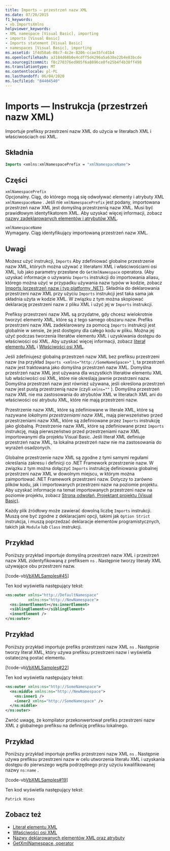 ```yaml
---
title: Imports — przestrzeń nazw XML
ms.date: 07/20/2015
f1_keywords:
- vb.ImportsXmlns
helpviewer_keywords:
- XML namespace [Visual Basic], importing
- imports [Visual Basic]
- Imports statement [Visual Basic]
- namespaces [Visual Basic], importing
ms.assetid: 1f4d50a6-08c7-4c2e-8206-ccae35fcd1b4
ms.openlocfilehash: a3184d68b0e4cdff5d4296a5a638e22b4e83bcde
ms.sourcegitcommit: f8c270376ed905f6a8896ce0fe25b4f4b38ff498
ms.translationtype: MT
ms.contentlocale: pl-PL
ms.lasthandoff: 06/04/2020
ms.locfileid: "84404540"
---
```

# <a name="imports-statement-xml-namespace"></a>Imports — Instrukcja (przestrzeń nazw XML)

Importuje prefiksy przestrzeni nazw XML do użycia w literałach XML i właściwościach osi XML.

## <a name="syntax"></a>Składnia

```vb
Imports <xmlns:xmlNamespacePrefix = "xmlNamespaceName">
```

## <a name="parts"></a>Części

`xmlNamespacePrefix`  
Opcjonalny. Ciąg, do którego mogą się odwoływać elementy i atrybuty XML `xmlNamespaceName` . Jeśli nie `xmlNamespacePrefix` jest podany, importowana przestrzeń nazw XML jest domyślną przestrzenią nazw XML. Musi być prawidłowym identyfikatorem XML. Aby uzyskać więcej informacji, zobacz [nazwy zadeklarowanych elementów i atrybutów XML](../../programming-guide/language-features/xml/names-of-declared-xml-elements-and-attributes.md).

`xmlNamespaceName`  
Wymagany. Ciąg identyfikujący importowaną przestrzeń nazw XML.

## <a name="remarks"></a>Uwagi

Możesz użyć instrukcji, `Imports` Aby zdefiniować globalne przestrzenie nazw XML, których można używać z literałami XML i właściwościami osi XML, lub jako parametry przesłane do `GetXmlNamespace` operatora. (Aby uzyskać informacje o używaniu `Imports` instrukcji do importowania aliasu, którego można użyć w przypadku używania nazw typów w kodzie, zobacz [Imports (przestrzeń nazw i typ platformy .NET)](imports-statement-net-namespace-and-type.md). Składnia do deklarowania przestrzeni nazw XML przy użyciu `Imports` instrukcji jest taka sama jak składnia użyta w kodzie XML. W związku z tym można skopiować deklarację przestrzeni nazw z pliku XML i użyć jej w `Imports` instrukcji.

Prefiksy przestrzeni nazw XML są przydatne, gdy chcesz wielokrotnie tworzyć elementy XML, które są z tego samego obszaru nazw. Prefiks przestrzeni nazw XML zadeklarowany za pomocą `Imports` instrukcji jest globalnie w sensie, że jest dostępny dla całego kodu w pliku. Można jej użyć podczas tworzenia literałów elementu XML i uzyskiwania dostępu do właściwości osi XML. Aby uzyskać więcej informacji, zobacz [literał elementu XML](../xml-literals/xml-element-literal.md) i [Właściwości osi XML](../xml-axis/index.md).

Jeśli zdefiniujesz globalną przestrzeń nazw XML bez prefiksu przestrzeni nazw (na przykład `Imports <xmlns="http://SomeNameSpace>"` ), ta przestrzeń nazw jest traktowana jako domyślna przestrzeń nazw XML. Domyślna przestrzeń nazw XML jest używana dla wszystkich literałów elementu XML lub właściwości osi XML, które nie określają jawnie przestrzeni nazw. Domyślna przestrzeń nazw jest również używana, jeśli określona przestrzeń nazw jest pustą przestrzenią nazw (czyli `xmlns=""` ). Domyślna przestrzeń nazw XML nie ma zastosowania do atrybutów XML w literałach XML ani do właściwości osi atrybutu XML, które nie mają przestrzeni nazw.

Przestrzenie nazw XML, które są zdefiniowane w literale XML, które są nazywane *lokalnymi przestrzeniami nazw XML*, mają pierwszeństwo przed przestrzeniami nazw XML, które są zdefiniowane przez `Imports` instrukcję jako globalną. Przestrzenie nazw XML, które są zdefiniowane przez `Imports` instrukcję, mają pierwszeństwo przed przestrzeniami nazw XML importowanymi dla projektu Visual Basic. Jeśli literał XML definiuje przestrzeń nazw XML, ta lokalna przestrzeń nazw nie ma zastosowania do wyrażeń osadzonych.

Globalne przestrzenie nazw XML są zgodne z tymi samymi regułami określania zakresu i definicji co .NET Framework przestrzenie nazw. W związku z tym można dołączyć `Imports` instrukcję definiowania globalnej przestrzeni nazw XML w dowolnym miejscu, w którym można zaimportować .NET Framework przestrzeni nazw. Dotyczy to zarówno plików kodu, jak i importowanych przestrzeni nazw na poziomie projektu. Aby uzyskać informacje na temat importowanych przestrzeni nazw na poziomie projektu, zobacz [Strona odwołań, Projektant projektu (Visual Basic)](/visualstudio/ide/reference/references-page-project-designer-visual-basic).

Każdy plik źródłowy może zawierać dowolną liczbę `Imports` instrukcji. Muszą one być zgodne z deklaracjami opcji, takimi jak `Option Strict` instrukcja, i muszą poprzedzać deklaracje elementów programistycznych, takich jak `Module` lub `Class` instrukcji.

## <a name="example"></a>Przykład

Poniższy przykład importuje domyślną przestrzeń nazw XML i przestrzeń nazw XML zidentyfikowaną z prefiksem `ns` . Następnie tworzy literały XML używające obu przestrzeni nazw.

[!code-vb[VbXMLSamples#45](~/samples/snippets/visualbasic/VS_Snippets_VBCSharp/VbXMLSamples/VB/Module1.vb#45)]

Ten kod wyświetla następujący tekst:

```xml
<ns:outer xmlns="http://DefaultNamespace"
          xmlns:ns="http://NewNamespace">
  <ns:innerElement></ns:innerElement>
  <siblingElement></siblingElement>
  <innerElement />
</ns:outer>
```

## <a name="example"></a>Przykład

Poniższy przykład importuje prefiks przestrzeni nazw XML `ns` . Następnie tworzy literał XML, który używa prefiksu przestrzeni nazw i wyświetla ostateczną postać elementu.

[!code-vb[VbXMLSamples#22](~/samples/snippets/visualbasic/VS_Snippets_VBCSharp/VbXMLSamples/VB/XMLSamples10.vb#22)]

Ten kod wyświetla następujący tekst:

```xml
<ns:outer xmlns:ns="http://SomeNamespace">
  <ns:middle xmlns:ns="http://NewNamespace">
    <ns:inner1 />
    <inner2 xmlns="http://SomeNamespace" />
  </ns:middle>
</ns:outer>
```

Zwróć uwagę, że kompilator przekonwertował prefiks przestrzeni nazw XML z globalnego prefiksu na definicję prefiksu lokalnego.

## <a name="example"></a>Przykład

Poniższy przykład importuje prefiks przestrzeni nazw XML `ns` . Następnie używa prefiksu przestrzeni nazw w celu utworzenia literału XML i uzyskania dostępu do pierwszego węzła podrzędnego przy użyciu kwalifikowanej nazwy `ns:name` .

[!code-vb[VbXMLSamples#19](~/samples/snippets/visualbasic/VS_Snippets_VBCSharp/VbXMLSamples/VB/XMLSamples8.vb#19)]

Ten kod wyświetla następujący tekst:

`Patrick Hines`

## <a name="see-also"></a>Zobacz też

- [Literał elementu XML](../xml-literals/xml-element-literal.md)
- [Właściwości osi XML](../xml-axis/index.md)
- [Nazwy deklarowanych elementów XML oraz atrybuty](../../programming-guide/language-features/xml/names-of-declared-xml-elements-and-attributes.md)
- [GetXmlNamespace, operator](../operators/getxmlnamespace-operator.md)
